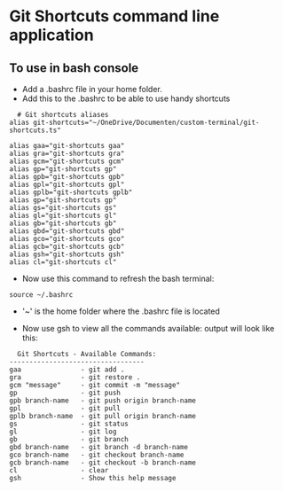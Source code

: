 # Git Shortcuts command line application

## To use in bash console
- Add a .bashrc file in your home folder.
- Add this to the .bashrc to be able to use handy shortcuts
```
  # Git shortcuts aliases
alias git-shortcuts="~/OneDrive/Documenten/custom-terminal/git-shortcuts.ts"

alias gaa="git-shortcuts gaa"
alias gra="git-shortcuts gra"
alias gcm="git-shortcuts gcm"
alias gp="git-shortcuts gp"
alias gpb="git-shortcuts gpb"
alias gpl="git-shortcuts gpl"
alias gplb="git-shortcuts gplb"
alias gp="git-shortcuts gp"
alias gs="git-shortcuts gs"
alias gl="git-shortcuts gl"
alias gb="git-shortcuts gb"
alias gbd="git-shortcuts gbd"
alias gco="git-shortcuts gco"
alias gcb="git-shortcuts gcb"
alias gsh="git-shortcuts gsh"
alias cl="git-shortcuts cl"
```
- Now use this command to refresh the bash terminal:
```
source ~/.bashrc
```
- '~' is the home folder where the .bashrc file is located

- Now use gsh to view all the commands available: output will look like this:
```
  Git Shortcuts - Available Commands:
----------------------------------
gaa               - git add .
gra               - git restore .
gcm "message"     - git commit -m "message"
gp                - git push
gpb branch-name   - git push origin branch-name
gpl               - git pull
gplb branch-name  - git pull origin branch-name
gs                - git status
gl                - git log
gb                - git branch
gbd branch-name   - git branch -d branch-name
gco branch-name   - git checkout branch-name
gcb branch-name   - git checkout -b branch-name
cl                - clear
gsh               - Show this help message
``` 
